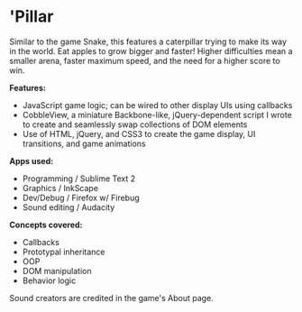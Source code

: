'Pillar
======

Similar to the game Snake, this features a caterpillar trying to make its way in the world. Eat apples to grow bigger and faster! Higher difficulties mean a smaller arena, faster maximum speed, and the need for a higher score to win.

**Features:**
- JavaScript game logic; can be wired to other display UIs using callbacks
- CobbleView, a miniature Backbone-like, jQuery-dependent script I wrote to create and seamlessly swap collections of DOM elements
- Use of HTML, jQuery, and CSS3 to create the game display, UI transitions, and game animations

**Apps used:**
- Programming / Sublime Text 2
- Graphics / InkScape
- Dev/Debug / Firefox w/ Firebug
- Sound editing / Audacity

**Concepts covered:**
- Callbacks
- Prototypal inheritance
- OOP
- DOM manipulation
- Behavior logic

Sound creators are credited in the game's About page.
